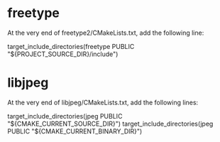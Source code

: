 # freetype
At the very end of freetype2/CMakeLists.txt, add the following line:

target_include_directories(freetype PUBLIC "${PROJECT_SOURCE_DIR}/include")

# libjpeg
At the very end of libjpeg/CMakeLists.txt, add the following lines:

target_include_directories(jpeg PUBLIC "${CMAKE_CURRENT_SOURCE_DIR}")
target_include_directories(jpeg PUBLIC "${CMAKE_CURRENT_BINARY_DIR}")
